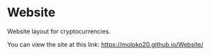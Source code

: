 # Website
Website layout for cryptocurrencies.

You can view the site at this link:
https://moloko20.github.io/Website/
